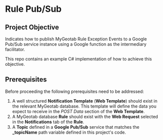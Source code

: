 # Rule Pub/Sub

## Project Objective ##
Indicates how to publish MyGeotab Rule Exception Events to a Google Pub/Sub service instance using a Google function as the intermediary facilitator.

This repo contains an example C# implementation of how to achieve this objective.

## Prerequisites ##
Before proceeding the following prerequisites need to be addressed:
1. A well structured **Notification Template** (**Web Template**) should exist in the relevant MyGeotab database. This template will define the data you expect to receive in the *POST Data* section of the **Web Template**.
2. A MyGeotab database **Rule** should exist with the **Web Request** selected in the **Notifications** tab of the **Rule**.
3. A **Topic** defined in a **Google Pub/Sub** service that matches the **_topicName** path variable defined in this project's code.